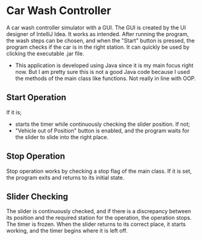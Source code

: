 # Car Wash Controller
A car wash controller simulator with a GUI. 
The GUI is created by the UI designer of IntelliJ Idea. It works as intended. After running the program, the wash steps can be chosen, and when the "Start" button is pressed, the program checks if the car is in the right station.
It can quickly be used by clicking the executable .jar file.

- This application is developed using Java since it is my main focus right now. But I am pretty sure this is not a good Java code because I used the methods of the main class like functions. Not really in line with OOP. 

## Start Operation
If it is;
- starts the timer while continuously checking the slider position.
If not;
- "Vehicle out of Position" button is enabled, and the program waits for the slider to slide into the right place.

## Stop Operation
Stop operation works by checking a stop flag of the main class. If it is set, the program exits and returns to its initial state.

## Slider Checking
The slider is continuously checked, and if there is a discrepancy between its position and the required station for the operation, the operation stops. The timer is frozen. When the slider returns to its correct place, it starts working, and the timer begins where it is left off.